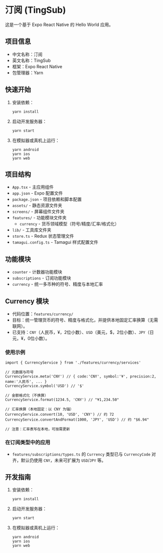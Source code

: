 # 汀阅 (TingSub)

这是一个基于 Expo React Native 的 Hello World 应用。

## 项目信息

- 中文名称：汀阅
- 英文名称：TingSub
- 框架：Expo React Native
- 包管理器：Yarn

## 快速开始

1. 安装依赖：
   ```
   yarn install
   ```

2. 启动开发服务器：
   ```
   yarn start
   ```

3. 在模拟器或真机上运行：
   ```
   yarn android
   yarn ios
   yarn web
   ```

## 项目结构

- `App.tsx` - 主应用组件
- `app.json` - Expo 配置文件
- `package.json` - 项目依赖和脚本配置
- `assets/` - 静态资源文件夹
- `screens/` - 屏幕组件文件夹
- `features/` - 功能模块文件夹
  - `currency` - 货币领域模型（符号/精度/汇率/格式化）
- `lib/` - 工具库文件夹
- `store.ts` - Redux 状态管理文件
- `tamagui.config.ts` - Tamagui 样式配置文件

## 功能模块

- `counter` - 计数器功能模块
- `subscriptions` - 订阅功能模块
 - `currency` - 统一多币种的符号、精度与本地汇率

## Currency 模块

- 代码位置：`features/currency/`
- 目标：统一管理货币的符号、精度与格式化，并提供本地固定汇率换算（无需联网）。
- 已支持：`CNY`（人民币，¥，2位小数）、`USD`（美元，$，2位小数）、`JPY`（日元，¥，0位小数）。

### 使用示例

```
import { CurrencyService } from './features/currency/services'

// 元数据与符号
CurrencyService.meta('CNY') // { code:'CNY', symbol:'¥', precision:2, name:'人民币', ... }
CurrencyService.symbol('USD') // '$'

// 金额格式化（不换算）
CurrencyService.format(1234.5, 'CNY') // "¥1,234.50"

// 汇率换算（本地固定：以 CNY 为锚）
CurrencyService.convert(10, 'USD', 'CNY') // 约 72
CurrencyService.convertAndFormat(1000, 'JPY', 'USD') // 约 "$6.94"

// 注意：汇率表写在本地，可按需更新
```

### 在订阅类型中的应用

- `features/subscriptions/types.ts` 的 `Currency` 类型已与 `CurrencyCode` 对齐，默认仍使用 `CNY`，未来可扩展为 `USD`/`JPY` 等。


## 开发指南

1. 安装依赖：
   ```
   yarn install
   ```

2. 启动开发服务器：
   ```
   yarn start
   ```

3. 在模拟器或真机上运行：
   ```
   yarn android
   yarn ios
   yarn web
   ```